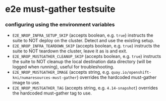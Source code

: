# e2e must-gather testsuite

### configuring using the environment variables

- `E2E_NROP_INFRA_SETUP_SKIP` (accepts boolean, e.g. `true`) instructs the suite to NOT deploy on the cluster.
   Detect and use the existing setup.
- `E2E_NROP_INFRA_TEARDOWN_SKIP` (accepts boolean, e.g. `true`) instructs the suite to NOT teardown the cluster,
   leave it as is and exit.
- `E2E_NROP_MUSTGATHER_CLEANUP_SKIP` (accepts boolean, e.g. `true`) instructs the suite to NOT cleanup the local
   destination data directory (will be logged when running), useful for troubleshooting.
- `E2E_NROP_MUSTGATHER_IMAGE` (accepts string, e.g. `quay.io/openshift-kni/numaresources-must-gather`) overrides
   the hardcoded must-gather image to use.
- `E2E_NROP_MUSTGATHER_TAG` (accepts string, e.g. `4.14-snapshot`) overrides the hardcoded must-gather tag to use.
